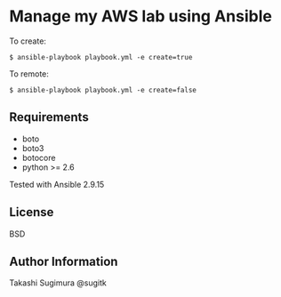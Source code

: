 Manage my AWS lab using Ansible
=================================

To create:

```
$ ansible-playbook playbook.yml -e create=true
```


To remote:

```
$ ansible-playbook playbook.yml -e create=false
```

Requirements
------------

- boto
- boto3
- botocore
- python >= 2.6

Tested with Ansible 2.9.15


License
-------

BSD

Author Information
------------------

Takashi Sugimura @sugitk

